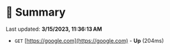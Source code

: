 # 📖 Summary
Last updated: **3/15/2023, 11:36:13 AM**

- `GET` [https://google.com](https://google.com) - **Up** (204ms)
